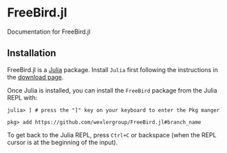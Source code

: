 # FreeBird.jl

Documentation for FreeBird.jl

## Installation

FreeBird.jl is a [Julia](http://julialang.org) package. Install `Julia` first following the instructions in the [download page](https://julialang.org/downloads/).

Once Julia is installed, you can install the `FreeBird` package from the Julia REPL with:

```julia-repl
julia> ] # press the "]" key on your keyboard to enter the Pkg manger

pkg> add https://github.com/wexlergroup/FreeBird.jl#branch_name
```
To get back to the Julia REPL, press `Ctrl+C` or backspace (when the REPL cursor is at the beginning of the input).

